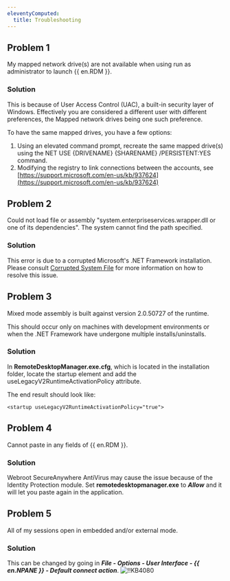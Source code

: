 ```yaml
---
eleventyComputed:
  title: Troubleshooting
---
```

## Problem 1
My mapped network drive(s) are not available when using run as administrator to launch {{ en.RDM }}.
### Solution
This is because of User Access Control (UAC), a built-in security layer of Windows. Effectively you are considered a different user with different preferences, the Mapped network drives being one such preference.

To have the same mapped drives, you have a few options:

1. Using an elevated command prompt, recreate the same mapped drive(s) using the NET USE {DRIVENAME} {SHARENAME} /PERSISTENT:YES command.
1. Modifying the registry to link connections between the accounts, see [https://support.microsoft.com/en-us/kb/937624](https://support.microsoft.com/en-us/kb/937624)
## Problem 2
Could not load file or assembly "system.enterpriseservices.wrapper.dll or one of its dependencies". The system cannot find the path specified.
### Solution
This error is due to a corrupted Microsoft's .NET Framework installation. Please consult [Corrupted System File](/kb/remote-desktop-manager/troubleshooting-articles/net-corrupted-system-file/) for more information on how to resolve this issue.
## Problem 3
Mixed mode assembly is built against version 2.0.50727 of the runtime.

This should occur only on machines with development environments or when the .NET Framework have undergone multiple installs/uninstalls.
### Solution
In **RemoteDesktopManager.exe.cfg**, which is located in the installation folder, locate the startup element and add the useLegacyV2RuntimeActivationPolicy attribute.

The end result should look like:

`<startup useLegacyV2RuntimeActivationPolicy="true">`
## Problem 4
Cannot paste in any fields of {{ en.RDM }}.
### Solution
Webroot SecureAnywhere AntiVirus may cause the issue because of the Identity Protection module. Set **remotedesktopmanager.exe** to ***Allow*** and it will let you paste again in the application.
## Problem 5
All of my sessions open in embedded and/or external mode.
### Solution
This can be changed by going in ***File - Options - User Interface - {{ en.NPANE }} - Default connect action***.
![!!KB4080](https://cdnweb.devolutions.net/docs/en/kb/KB4080.png)
